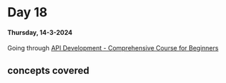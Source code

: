 # Day 18

#### Thursday, 14-3-2024

Going through [ API Development - Comprehensive Course for Beginners]('https://www.youtube.com/watch?v=0sOvCWFmrtA')

## concepts covered
